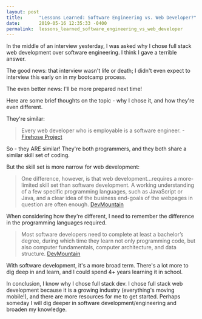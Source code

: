 ```yaml
---
layout: post
title:      "Lessons Learned: Software Engineering vs. Web Developer?"
date:       2019-05-16 12:35:33 -0400
permalink:  lessons_learned_software_engineering_vs_web_developer
---
```



In the middle of an interview yesterday, I was asked why I chose full stack web development over software engineering. I think I gave a terrible answer.

The good news: that interview wasn't life or death; I didn't even expect to interview this early on in my bootcamp process. 

The even better news: I'll be more prepared next time!

Here are some brief thoughts on the topic - why I chose it, and how they're even different.


They're similar:
> Every web developer who is employable is a software engineer. -[Firehose Project](http://blog.thefirehoseproject.com/posts/software-engineer-vs-web-developer/)


So - they ARE similar! They're both programmers, and they both share a similar skill set of coding.

But the skill set is more narrow for web development:
> One difference, however, is that web development...requires a more-limited skill set than software development. A working understanding of a few specific programming languages, such as JavaScript or Java, and a clear idea of the business end-goals of the webpages in question are often enough. [DevMountain](http://https://blog.devmountain.com/web-development-vs-software-development-which-is-the-better-career-choice/)

When considering how they're different, I need to remember the difference in the programming languages required. 

>  Most software developers need to complete at least a bachelor’s degree, during which time they learn not only programming code, but also computer fundamentals, computer architecture, and data structure. [DevMountain](https://blog.devmountain.com/web-development-vs-software-development-which-is-the-better-career-choice/)

With software development, it's a more broad term. There's a lot more to dig deep in and learn, and I could spend 4+ years learning it in school.


In conclusion, I know why I chose full stack dev. I chose full stack web development because it is a growing industry (everything's moving mobile!), and there are more resources for me to get started. 
Perhaps someday I will dig deeper in software development/engineering and broaden my knowledge.



